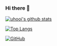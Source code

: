 ### Hi there 👋


[![uhooi's github stats](https://github-readme-stats.vercel.app/api?username=son0nline&show_icons=true)](https://github.com/son0nline)

[![Top Langs](https://github-readme-stats.vercel.app/api/top-langs/?username=son0nline)](https://github.com/son0nline)

[![GitHub](https://img.shields.io/github/followers/son0nline?style=social)](https://github.com/son0nline)

<!--
**son0nline/son0nline** is a ✨ _special_ ✨ repository because its `README.md` (this file) appears on your GitHub profile.

Here are some ideas to get you started:

- 🔭 I’m currently working on ...
- 🌱 I’m currently learning ...
- 👯 I’m looking to collaborate on ...
- 🤔 I’m looking for help with ...
- 💬 Ask me about ...
- 📫 How to reach me: ...
- 😄 Pronouns: ...
- ⚡ Fun fact: ...
-->
